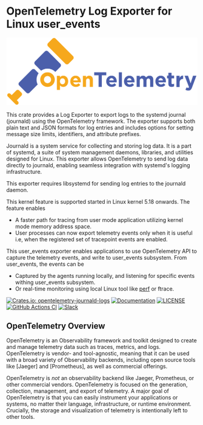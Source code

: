 # OpenTelemetry Log Exporter for Linux user_events

![OpenTelemetry — An observability framework for cloud-native software.][splash]

[splash]: https://raw.githubusercontent.com/open-telemetry/opentelemetry-rust/main/assets/logo-text.png

This crate provides a Log Exporter to export logs to the systemd journal (journald) using the OpenTelemetry framework. The exporter supports both plain text and JSON formats for log entries and includes options for setting message size limits, identifiers, and attribute prefixes.

Journald is a system service for collecting and storing log data. It is a part of systemd, a suite of system management daemons, libraries, and utilities designed for Linux. This exporter allows OpenTelemetry to send log data directly to journald, enabling seamless integration with systemd's logging infrastructure.

This exporter requires libsystemd for sending log entries to the journald daemon.


This kernel feature is supported started in Linux kernel 5.18 onwards. The feature enables
 - A faster path for tracing from user mode application utilizing kernel mode memory address space. 
 - User processes can now export telemetry events only when it is useful i.e, when the registered set of tracepoint events are enabled.

 This user_events exporter enables applications to use OpenTelemetry API to capture the telemetry events, and write to user_events subsystem. From user_events, the events can be
  - Captured by the agents running locally, and listening for specific events withing user_events subsystem.
  - Or real-time monitoring using local Linux tool like [perf](https://perf.wiki.kernel.org/index.php/Main_Page) or ftrace.

[![Crates.io: opentelemetry-journald-logs](https://img.shields.io/crates/v/opentelemetry-journald-logs.svg)](https://crates.io/crates/opentelemetry-journald-logs)
[![Documentation](https://docs.rs/opentelemetry-journald-logs/badge.svg)](https://docs.rs/opentelemetry-journald-logs)
[![LICENSE](https://img.shields.io/crates/l/opentelemetry-journald-logs)](./LICENSE)
[![GitHub Actions CI](https://github.com/open-telemetry/opentelemetry-rust/workflows/CI/badge.svg)](https://github.com/open-telemetry/opentelemetry-rust/actions?query=workflow%3ACI+branch%3Amain)
[![Slack](https://img.shields.io/badge/slack-@cncf/otel/rust-brightgreen.svg?logo=slack)](https://cloud-native.slack.com/archives/C03GDP0H023)

## OpenTelemetry Overview

OpenTelemetry is an Observability framework and toolkit designed to create and
manage telemetry data such as traces, metrics, and logs. OpenTelemetry is
vendor- and tool-agnostic, meaning that it can be used with a broad variety of
Observability backends, including open source tools like [Jaeger] and
[Prometheus], as well as commercial offerings.

OpenTelemetry is *not* an observability backend like Jaeger, Prometheus, or other
commercial vendors. OpenTelemetry is focused on the generation, collection,
management, and export of telemetry. A major goal of OpenTelemetry is that you
can easily instrument your applications or systems, no matter their language,
infrastructure, or runtime environment. Crucially, the storage and visualization
of telemetry is intentionally left to other tools.
